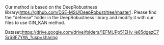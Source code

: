 Our method is based on the DeepRobustness library(https://github.com/DSE-MSU/DeepRobust/tree/master). Please find the "defense" folder in the DeepRobustness library and modify it with our files to use GIN_KAN method.

Dataset:https://drive.google.com/drive/folders/1EFMUPp51EHy_ie85dgezC7SrS8F7YWi_?usp=sharing
